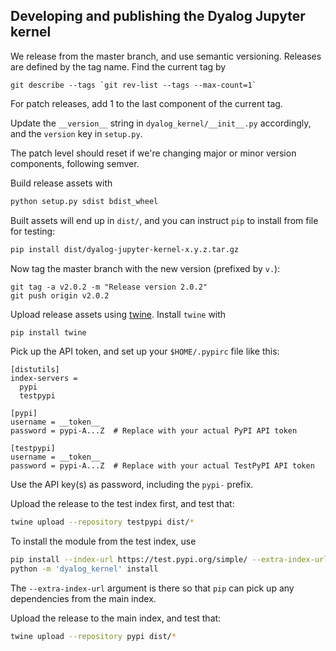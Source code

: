 ## Developing and publishing the Dyalog Jupyter kernel

We release from the master branch, and use semantic versioning. Releases are defined by the tag name. Find the current tag by

```
git describe --tags `git rev-list --tags --max-count=1`
```

For patch releases, add 1 to the last component of the current tag. 

Update the `__version__` string in `dyalog_kernel/__init__.py` accordingly, and the `version` key in `setup.py`.

The patch level should reset if we're changing major or minor version components, following semver.

Build release assets with

```sh
python setup.py sdist bdist_wheel
```

Built assets will end up in `dist/`, and you can instruct `pip` to install from file for testing:

```sh
pip install dist/dyalog-jupyter-kernel-x.y.z.tar.gz
```

Now tag the master branch with the new version (prefixed by `v.`):

```
git tag -a v2.0.2 -m "Release version 2.0.2"
git push origin v2.0.2
```

Upload release assets using [twine](https://twine.readthedocs.io/en/stable/). Install `twine` with 

```sh
pip install twine
```

Pick up the API token, and set up your `$HOME/.pypirc` file like this:

```
[distutils]
index-servers =
  pypi
  testpypi

[pypi]
username = __token__
password = pypi-A...Z  # Replace with your actual PyPI API token

[testpypi]
username = __token__
password = pypi-A...Z  # Replace with your actual TestPyPI API token
```

Use the API key(s) as password, including the `pypi-` prefix.

Upload the release to the test index first, and test that:

```sh
twine upload --repository testpypi dist/*
```

To install the module from the test index, use

```sh
pip install --index-url https://test.pypi.org/simple/ --extra-index-url https://pypi.org/simple dyalog-jupyter-kernel[==2.0.1]
python -m 'dyalog_kernel' install
```
The `--extra-index-url` argument is there so that `pip` can pick up any dependencies from the main index.

Upload the release to the main index, and test that:

```sh
twine upload --repository pypi dist/*
```